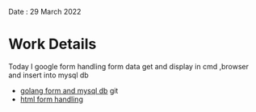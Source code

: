 Date : 29 March 2022
# Work Details
Today I google form handling form data get and display in cmd ,browser and insert into mysql db 
- [golang form and mysql db](hhttps://www.youtube.com/watch?v=2h0P5BbQsno&t=1s&ab_channel=MASTER-ACADEMY)
git 
- [html form handling](https://www.youtube.com/watch?v=8MApY-88pWE&t=583s&ab_channel=LearnToCode)